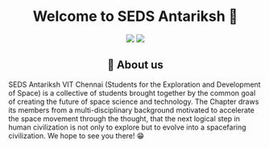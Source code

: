 <h1 align="center">
Welcome to SEDS Antariksh 🚀
</h1>

<div align="center">
<a href="https://www.linkedin.com/company/seds-antariksh-vitc/"><img src="https://img.shields.io/badge/LinkedIn-SEDS%20Antariksh-blue?logo=linkedin&logoColor=blue&color=darkcyan" /></a>
<a href="https://www.instagram.com/seds_antariksh/"><img src="https://img.shields.io/badge/Instagram-SEDS%20Antariksh-red?logo=instagram&logoColor=red&color=red" /></a>
</div>

<h2 align="center"> 📜 About us </h2>

SEDS Antariksh VIT Chennai (Students for the Exploration and Development of Space) is a collective of students brought together by the common goal of creating the future of space science and technology. The Chapter draws its members from a multi-disciplinary background motivated to accelerate the space movement through the thought, that the next logical step in human civilization is not only to explore but to evolve into a spacefaring civilization.
We hope to see you there! 😁

